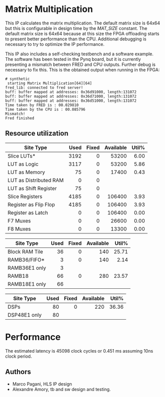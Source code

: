 
# Matrix Multiplication

This IP calculates the matrix multiplication. The default matrix size is 64x64 but this is configurable in design time by the *MAT_SIZE* constant. The default matrix size is 64x64 because at this size the FPGA offloading starts to present better performance than the CPU. Additional debugging is necessary to try to optimize the IP performance.

This IP also includes a self-checking testbench and a software example. The software has been tested in the Pynq board, but it is currently presenting a mismatch between FRED and CPU outputs. Further debug is necessary to fix this. This is the obtained output when running in the FPGA:

```
# synthetic 
 starting Matrix Multiplication[64][64]
fred_lib: connected to fred server!
buff: buffer mapped at addresses: 0x36d91000, length:131072 
buff: buffer mapped at addresses: 0x36d71000, length:131072 
buff: buffer mapped at addresses: 0x36d51000, length:131072 
Time taken by FRED is : 00.029810
Time taken by the CPU is : 00.085796
Mismatch!
Fred finished
```

## Resource utilization


|          Site Type         | Used | Fixed | Available | Util% |
|----------------------------|-----:|------:|----------:|------:|
| Slice LUTs*                | 3192 |     0 |     53200 |  6.00 |
|   LUT as Logic             | 3117 |     0 |     53200 |  5.86 |
|   LUT as Memory            |   75 |     0 |     17400 |  0.43 |
|     LUT as Distributed RAM |    0 |     0 |           |       |
|     LUT as Shift Register  |   75 |     0 |           |       |
| Slice Registers            | 4185 |     0 |    106400 |  3.93 |
|   Register as Flip Flop    | 4185 |     0 |    106400 |  3.93 |
|   Register as Latch        |    0 |     0 |    106400 |  0.00 |
| F7 Muxes                   |    0 |     0 |     26600 |  0.00 |
| F8 Muxes                   |    0 |     0 |     13300 |  0.00 |


|     Site Type     | Used | Fixed | Available | Util% |
|-------------------|-----:|------:|----------:|------:|
| Block RAM Tile    |   36 |     0 |       140 | 25.71 |
|   RAMB36/FIFO*    |    3 |     0 |       140 |  2.14 |
|     RAMB36E1 only |    3 |       |           |       |
|   RAMB18          |   66 |     0 |       280 | 23.57 |
|     RAMB18E1 only |   66 |       |           |       |


|    Site Type   | Used | Fixed | Available | Util% |
|----------------|-----:|------:|----------:|------:|
| DSPs           |   80 |     0 |       220 | 36.36 |
|   DSP48E1 only |   80 |       |           |       |

# Performance

The estimated latency is 45098 clock cycles or 0.451 ms assuming 10ns clock period. 

## Authors

- Marco Pagani, HLS IP design
- Alexandre Amory, tb and sw design and testing.
